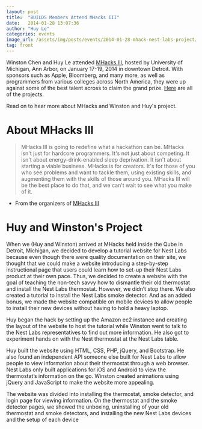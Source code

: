 ```yaml
---
layout: post
title:  "BUILDS Members Attend MHacks III"
date:   2014-01-28 13:07:36
author: "Huy Le"
categories: events
image_url: /assets/img/posts/events/2014-01-28-mhack-nest-labs-project/banner.jpg
tag: front
---
```


Winston Chen and Huy Le attended [MHacks III](http://www.mhacks.org/), hosted by University of Michigan, Ann Arbor, on January 17-19, 2014 in downtown Detroit. With sponsors such as Apple, Bloomberg, and many more, as well as programmers from various colleges across North America, they were up against some of the best talent across to claim the grand prize. [Here](https://mail.google.com/mail/u/0/?shva=1#143d9f9b63cff7a6_mhackswinter2014.challengepost.com) are all of the projects.

Read on to hear more about MHacks and Winston and Huy's project.

<!--more-->

# About MHacks III

> MHacks III is going to redefine what a hackathon can be. MHacks isn't just for hardcore programmers. It's not just about competing. It isn't about energy-drink-enabled sleep deprivation. It isn't about starting a viable business. MHacks is for creators. It's for those of you who see problems and want to tackle them, using existing skills, and augmenting them with the skills of those around you. MHacks III will be the best place to do that, and we can't wait to see what you make of it.

- From the organizers of [MHacks III](http://www.mhacks.org/)
 

# Huy and Winston's Project
 
When we (Huy and Winston) arrived at MHacks held inside the Qube in Detroit, Michigan, we decided to develop a tutorial website for Nest Labs because even though there were quality documentation on their site, we thought that we could make a website introducing a step-by-step instructional page that users could learn how to set-up their Nest Labs product at their own pace. Thus, we decided to create a website with the goal of teaching the non-tech savvy how to dismantle their old thermostat and install the Nest Labs thermostat. However, we didn’t stop there. We also created a tutorial to install the Nest Labs smoke detector. And as an added bonus, we made the website compatible on mobile devices to allow people to install their new devices without having to hold a heavy laptop.
 
Huy began the hack by setting up the Amazon ec2 instance and creating the layout of the website to host the tutorial while Winston went to talk to the Nest Labs representatives to find out more information. He also got to experiment hands on with the Nest thermostat at the Nest Labs table.

Huy built the website using HTML, CSS, PHP, jQuery, and Bootstrap. He also found an independent API someone else built for Nest Labs to allow people to view information about their thermostat through a web browser. Nest Labs only built applications for iOS and Android to view the thermostat’s information on the go. Winston created animations using jQuery and JavaScript to make the website more appealing.

The website was divided into installing the thermostat, smoke detector, and login page for viewing information. On the thermostat and the smoke detector pages, we showed the unboxing, uninstalling of your old thermostat and smoke detectors, and installing the new Nest Labs devices and the setup of each device